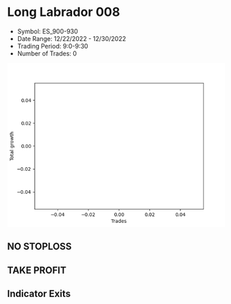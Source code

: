 # Long Labrador 008 
- Symbol: ES_900-930
- Date Range: 12/22/2022 - 12/30/2022
- Trading Period: 9:0-9:30
- Number of Trades: 0

![Plot](LongLabrador008ES_900-930.png)
## NO STOPLOSS














## TAKE PROFIT











## Indicator Exits

